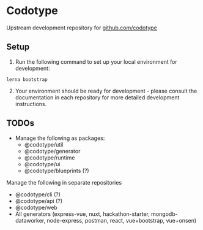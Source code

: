 # Codotype

Upstream development repository for [github.com/codotype](https://github.com/codotype)

## Setup

1. Run the following command to set up your local environment for development:

```
lerna bootstrap
```

2. Your environment should be ready for development - please consult the documentation in each repository for more detailed development instructions.


## TODOs
- Manage the following as packages:
  - @codotype/util
  - @codotype/generator
  - @codotype/runtime
  - @codotype/ui
  - @codotype/blueprints (?)

Manage the following in separate repositories
  - @codotype/cli (?)
  - @codotype/api (?)
  - @codotype/web
  - All generators (express-vue, nuxt, hackathon-starter, mongodb-dataworker, node-express, postman, react, vue+bootstrap, vue+onsen)
